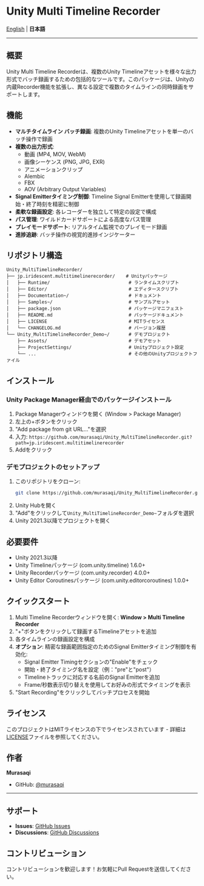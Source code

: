 # Unity Multi Timeline Recorder

[English](README.md) | **日本語**

---

## 概要

Unity Multi Timeline Recorderは、複数のUnity Timelineアセットを様々な出力形式でバッチ録画するための包括的なツールです。このパッケージは、Unityの内蔵Recorder機能を拡張し、異なる設定で複数のタイムラインの同時録画をサポートします。

## 機能

- **マルチタイムライン バッチ録画**: 複数のUnity Timelineアセットを単一のバッチ操作で録画
- **複数の出力形式**: 
  - 動画 (MP4, MOV, WebM)
  - 画像シーケンス (PNG, JPG, EXR)
  - アニメーションクリップ
  - Alembic
  - FBX
  - AOV (Arbitrary Output Variables)
- **Signal Emitterタイミング制御**: Timeline Signal Emitterを使用して録画開始・終了時刻を精密に制御
- **柔軟な録画設定**: 各レコーダーを独立して特定の設定で構成
- **パス管理**: ワイルドカードサポートによる高度なパス管理
- **プレイモードサポート**: リアルタイム監視でのプレイモード録画
- **進捗追跡**: バッチ操作の視覚的進捗インジケーター

## リポジトリ構造

```
Unity_MultiTimelineRecorder/
├── jp.iridescent.multitimelinerecorder/    # Unityパッケージ
│   ├── Runtime/                             # ランタイムスクリプト
│   ├── Editor/                              # エディタースクリプト
│   ├── Documentation~/                      # ドキュメント
│   ├── Samples~/                            # サンプルアセット
│   ├── package.json                         # パッケージマニフェスト
│   ├── README.md                            # パッケージドキュメント
│   ├── LICENSE                              # MITライセンス
│   └── CHANGELOG.md                         # バージョン履歴
└── Unity_MultiTimelineRecorder_Demo~/       # デモプロジェクト
    ├── Assets/                              # デモアセット
    ├── ProjectSettings/                     # Unityプロジェクト設定
    └── ...                                  # その他のUnityプロジェクトファイル
```

## インストール

### Unity Package Manager経由でのパッケージインストール

1. Package Managerウィンドウを開く (Window > Package Manager)
2. 左上の+ボタンをクリック
3. "Add package from git URL..."を選択
4. 入力: `https://github.com/murasaqi/Unity_MultiTimelineRecorder.git?path=jp.iridescent.multitimelinerecorder`
5. Addをクリック

### デモプロジェクトのセットアップ

1. このリポジトリをクローン: 
   ```bash
   git clone https://github.com/murasaqi/Unity_MultiTimelineRecorder.git
   ```
2. Unity Hubを開く
3. "Add"をクリックして`Unity_MultiTimelineRecorder_Demo~`フォルダを選択
4. Unity 2021.3以降でプロジェクトを開く

## 必要要件

- Unity 2021.3以降
- Unity Timelineパッケージ (com.unity.timeline) 1.6.0+
- Unity Recorderパッケージ (com.unity.recorder) 4.0.0+
- Unity Editor Coroutinesパッケージ (com.unity.editorcoroutines) 1.0.0+

## クイックスタート

1. Multi Timeline Recorderウィンドウを開く: **Window > Multi Timeline Recorder**
2. "+"ボタンをクリックして録画するTimelineアセットを追加
3. 各タイムラインの録画設定を構成
4. **オプション**: 精密な録画範囲指定のためのSignal Emitterタイミング制御を有効化:
   - Signal Emitter Timingセクションの"Enable"をチェック
   - 開始・終了タイミング名を設定（例："pre"と"post"）
   - Timelineトラックに対応する名前のSignal Emitterを追加
   - Frame/秒数表示切り替えを使用してお好みの形式でタイミングを表示
5. "Start Recording"をクリックしてバッチプロセスを開始

## ライセンス

このプロジェクトはMITライセンスの下でライセンスされています - 詳細は[LICENSE](jp.iridescent.multitimelinerecorder/LICENSE)ファイルを参照してください。

## 作者

**Murasaqi**
- GitHub: [@murasaqi](https://github.com/murasaqi)

---

## サポート

- **Issues**: [GitHub Issues](https://github.com/murasaqi/Unity_MultiTimelineRecorder/issues)
- **Discussions**: [GitHub Discussions](https://github.com/murasaqi/Unity_MultiTimelineRecorder/discussions)

## コントリビューション

コントリビューションを歓迎します！お気軽にPull Requestを送信してください。